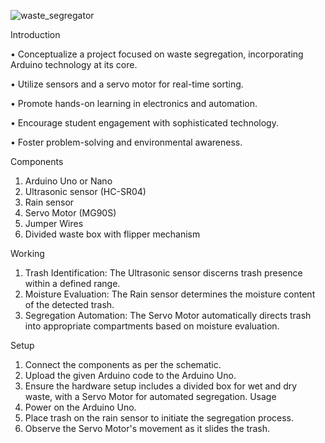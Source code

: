 ![waste_segregator](https://github.com/tanishka167/Waste-Segregation/assets/120589949/687e49d1-e8c5-4c29-afb1-8342e37c7b83)

Introduction

•	Conceptualize a project focused on waste segregation, incorporating Arduino technology at its core.

•	Utilize sensors and a servo motor for real-time sorting.

•	Promote hands-on learning in electronics and automation.

•	Encourage student engagement with sophisticated technology.

•	Foster problem-solving and environmental awareness.

Components

1.	Arduino Uno or Nano
2.	Ultrasonic sensor (HC-SR04)
3.	Rain sensor
4.	Servo Motor (MG90S)
5.	Jumper Wires
6.	Divided waste box with flipper mechanism
   

Working

1.	Trash Identification: The Ultrasonic sensor discerns trash presence within a defined range.
2.	Moisture Evaluation: The Rain sensor determines the moisture content of the detected trash.
3.	Segregation Automation: The Servo Motor automatically directs trash into appropriate compartments based on moisture evaluation.

Setup

1.	Connect the components as per the schematic.
2.	Upload the given Arduino code to the Arduino Uno.
3.	Ensure the hardware setup includes a divided box for wet and dry waste, with a Servo Motor for automated segregation.
Usage
1.	Power on the Arduino Uno.
2.	Place trash on the rain sensor to initiate the segregation process.
3.	Observe the Servo Motor's movement as it slides the trash.
